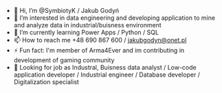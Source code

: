 - 👋 Hi, I’m @SymbiotyK / Jakub Godyń
- 👀 I’m interested in data engineering and developing application to mine and analyze data in industrial/buisness environment
- 🌱 I’m currently learning Power Apps / Python / SQL
- 📫 How to reach me +48 690 867 600 / jakubgodyn@onet.pl
- ⚡ Fun fact: I'm member of Arma4Ever and im contributing in development of gaming community
- 💼 Looking for job as Industral, Buisness data analyst / Low-code application developer / Industrial engineer / Database developer / Digitalization specialist
<!---
SymbiotyK/SymbiotyK is a ✨ special ✨ repository because its `README.md` (this file) appears on your GitHub profile.
You can click the Preview link to take a look at your changes.
--->
